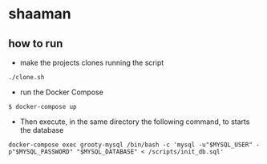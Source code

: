 # shaaman

## how to run

* make the projects clones running the script
```
./clone.sh
```

* run the Docker Compose

```
$ docker-compose up
```

* Then execute, in the same directory the following command, to starts the database

```
docker-compose exec grooty-mysql /bin/bash -c 'mysql -u"$MYSQL_USER" -p"$MYSQL_PASSWORD" "$MYSQL_DATABASE" < /scripts/init_db.sql'
```
